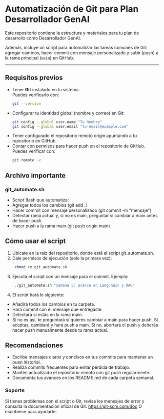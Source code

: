 # Automatización de Git para Plan Desarrollador GenAI

Este repositorio contiene la estructura y materiales para tu plan de desarrollo como Desarrollador GenAI.

Además, incluye un script para automatizar las tareas comunes de Git: agregar cambios, hacer commit con mensaje personalizado y subir (push) a la rama principal (`main`) en GitHub.

---

## Requisitos previos

- Tener **Git** instalado en tu sistema.  
  Puedes verificarlo con:
  ```bash
  git --version
  ```
- Configurar tu identidad global (nombre y correo) en Git:
  ```bash
  git config --global user.name "Tu Nombre"
  git config --global user.email "tu-email@example.com"
  ```
- Tener configurado el repositorio remoto origin apuntando a tu repositorio en      GitHub. 
- Contar con permisos para hacer push en el repositorio de GitHub.
Puedes verificar con:
  ```bash
  git remote -v 
  ```

## Archivo importante
### git_automate.sh
- Script Bash que automatiza:
- Agregar todos los cambios (git add .)
- Hacer commit con mensaje personalizado (git commit -m "mensaje")
- Detectar rama actual y, si no es main, preguntar si cambiar a main antes de hacer push.
- Hacer push a la rama main (git push origin main)

## Cómo usar el script
1. Ubícate en la raíz del repositorio, donde está el script git_automate.sh.
2. Dale permisos de ejecución (solo la primera vez):
   ```bash
    chmod +x git_automate.sh
   ```
3. Ejecuta el script con un mensaje para el commit. Ejemplo:
   ```bash
    ./git_automate.sh "Semana 5: avance en LangChain y RAG"
   ```
4. El script hará lo siguiente:
  - Añadirá todos los cambios en tu carpeta.
  - Hará commit con el mensaje que entregaste.
  - Detectará si estás en la rama main.
  - Si no es así, te preguntará si quieres cambiar a main para hacer push.
    Si aceptas, cambiará y hará push a main.
    Si no, abortará el push y deberás hacer push manualmente desde tu rama actual.

## Recomendaciones
- Escribe mensajes claros y concisos en tus commits para mantener un buen historial.
- Realiza commits frecuentes para evitar pérdida de trabajo.
- Mantén actualizado el repositorio remoto con git push regularmente.
- Documenta tus avances en los README.md de cada carpeta semanal.

### Soporte
Si tienes problemas con el script o Git, revisa los mensajes de error y consulta la documentación oficial de Git:
https://git-scm.com/doc
O escríbeme para ayudarte.
